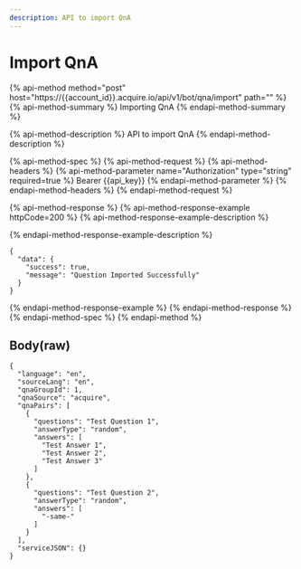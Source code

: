 ```yaml
---
description: API to import QnA
---
```


# Import QnA

{% api-method method="post" host="https://{{account\_id}}.acquire.io/api/v1/bot/qna/import" path="" %}
{% api-method-summary %}
Importing QnA
{% endapi-method-summary %}

{% api-method-description %}
API to import QnA
{% endapi-method-description %}

{% api-method-spec %}
{% api-method-request %}
{% api-method-headers %}
{% api-method-parameter name="Authorization" type="string" required=true %}
Bearer {{api\_key}}
{% endapi-method-parameter %}
{% endapi-method-headers %}
{% endapi-method-request %}

{% api-method-response %}
{% api-method-response-example httpCode=200 %}
{% api-method-response-example-description %}

{% endapi-method-response-example-description %}

```
{
  "data": {
    "success": true,
    "message": "Question Imported Successfully"
  }
}

```
{% endapi-method-response-example %}
{% endapi-method-response %}
{% endapi-method-spec %}
{% endapi-method %}

## Body\(raw\)

```text
{
  "language": "en",
  "sourceLang": "en",
  "qnaGroupId": 1,
  "qnaSource": "acquire",
  "qnaPairs": [
    {
      "questions": "Test Question 1",
      "answerType": "random",
      "answers": [
        "Test Answer 1",
        "Test Answer 2",
        "Test Answer 3"
      ]
    },
    {
      "questions": "Test Question 2",
      "answerType": "random",
      "answers": [
        "-same-"
      ]
    }
  ],
  "serviceJSON": {}
}

```

